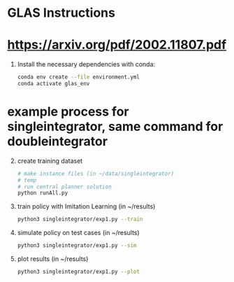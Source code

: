 # GLAS Instructions
# https://arxiv.org/pdf/2002.11807.pdf
1. Install the necessary dependencies with conda:
    ```bash
    conda env create --file environment.yml
    conda activate glas_env
    ```

# example process for singleintegrator, same command for doubleintegrator
2. create training dataset 
    ```bash
    # make instance files (in ~/data/singleintegrator)
    # temp
    # run central planner solution 
	python runAll.py 
    ```
3. train policy with Imitation Learning (in ~/results)
    ```bash
	python3 singleintegrator/exp1.py --train
    ```
4. simulate policy on test cases (in ~/results)
    ```bash
	python3 singleintegrator/exp1.py --sim
    ```
5. plot results (in ~/results)
    ```bash
	python3 singleintegrator/exp1.py --plot
    ```